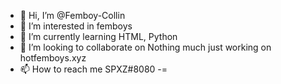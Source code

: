 - 👋 Hi, I’m @Femboy-Collin
- 👀 I’m interested in femboys
- 🌱 I’m currently learning HTML, Python
- 💞️ I’m looking to collaborate on Nothing much just working on hotfemboys.xyz
- 📫 How to reach me SPXZ#8080
-=

<!---
Femboy-Collin/Femboy-Collin is a ✨ special ✨ repository because its `README.md` (this file) appears on your GitHub profile.
You can click the Preview link to take a look at your changes.
--->
